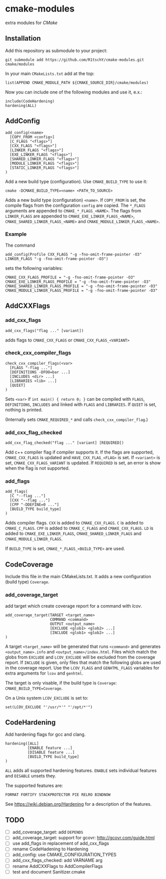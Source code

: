 # cmake-modules

extra modules for *CMake*

## Installation

Add this repository as submodule to your project:
```
git submodule add https://github.com/R1tschY/cmake-modules.git cmake/modules
```

In your main `CMakeLists.txt` add at the top:
```
list(APPEND CMAKE_MODULE_PATH ${CMAKE_SOURCE_DIR}/cmake/modules)
```

Now you can include one of the following modules and use it, e.x.:
```
include(CodeHardening)
hardening(ALL)
```

## AddConfig
```
add_config(<name>
  [COPY_FROM <config>]
  [C_FLAGS "<flags>"]
  [CXX_FLAGS "<flags>"]
  [LINKER_FLAGS "<flags>"]
  [EXE_LINKER_FLAGS "<flags>"]
  [SHARED_LINKER_FLAGS "<flags>"]
  [MODULE_LINKER_FLAGS "<flags>"]
  [STATIC_LINKER_FLAGS "<flags>"]
)
```

Add a new build type (configuration). Use `CMAKE_BUILD_TYPE` to use it:

    cmake -DCMAKE_BUILD_TYPE=<name> <PATH_TO_SOURCE>

Adds a new build type (configuration) `<name>`. If `COPY_FROM` is set, the 
compile flags from the configuration `config` are copied. The `*_FLAGS` 
arguments are appended to `CMAKE_*_FLAGS_<NAME>`. The flags from `LINKER_FLAGS` 
are appended to `CMAKE_EXE_LINKER_FLAGS_<NAME>`, 
`CMAKE_SHARED_LINKER_FLAGS_<NAME>` and `CMAKE_MODULE_LINKER_FLAGS_<NAME>`.

### Example

The command

    add_config(Profile CXX_FLAGS "-g -fno-omit-frame-pointer -O3" LINKER_FLAGS "-g -fno-omit-frame-pointer -O3")
    
sets the following variables:

    CMAKE_CXX_FLAGS_PROFILE = "-g -fno-omit-frame-pointer -O3"
    CMAKE_EXE_LINKER_FLAGS_PROFILE = "-g -fno-omit-frame-pointer -O3"
    CMAKE_SHARED_LINKER_FLAGS_PROFILE = "-g -fno-omit-frame-pointer -O3"
    CMAKE_MODULE_LINKER_FLAGS_PROFILE = "-g -fno-omit-frame-pointer -O3"
    
## AddCXXFlags

### add_cxx_flags
```
add_cxx_flags("flag ..." [variant])
```
adds flags to `CMAKE_CXX_FLAGS` or `CMAKE_CXX_FLAGS_<VARIANT>`


### check_cxx_compiler_flags
```
check_cxx_compiler_flags(<var>
  [FLAGS "-flag ..."]
  [DEFINITIONS -DFOO=bar ...]
  [INCLUDES <dir> ...]
  [LIBRARIES <lib> ...]
  [QUIET]
)
```
Sets `<var>` if `int main() { return 0; }` can be compiled with `FLAGS`, 
`DEFINITIONS`, `INCLUDES` and linked with `FLAGS` and `LIBRARIES`. If `QUIET` is
set, nothing is printed.

(Internally sets `CMAKE_REQUIRED_*` and calls `check_cxx_compiler_flag`.)

### add_cxx_flag_checked
```
add_cxx_flag_checked("flag ..." [variant] [REQUIRED])
```
Add c++ compiler flag if compiler supports it. If the flags are supported, 
`CMAKE_CXX_FLAGS` is updated and `HAVE_CXX_FLAG_<FLAG>` is set.
If `<variant>` is set, `CMAKE_CXX_FLAGS_VARIANT` is updated.
If `REQUIRED` is set, an error is show when the flag is not supported.

### add_flags
```
add_flags(
  [C "--flag ..."] 
  [CXX "--flag ..."] 
  [CPP "-DDEFINE=0 ..."]
  [BUILD_TYPE build_type]
)
```
Adds compiler flags.
`CXX` is added to `CMAKE_CXX_FLAGS`. `C` is added to `CMAKE_C_FLAGS`. `CPP` is 
added to `CMAKE_C_FLAGS` and `CMAKE_CXX_FLAGS`. `LD` is added to 
`CMAKE_EXE_LINKER_FLAGS`, `CMAKE_SHARED_LINKER_FLAGS` and 
`CMAKE_MODULE_LINKER_FLAGS`.

If `BUILD_TYPE` is set, `CMAKE_*_FLAGS_<BUILD_TYPE>` are used.

## CodeCoverage

Include this file in the main CMakeLists.txt. It adds a new configuration (build type) `Coverage`.

### add_coverage_target
add target which create coverage report for a command with *lcov*.
```
add_coverage_target(TARGET <target_name>
                    COMMAND <command>
                    OUTPUT <output_name>
                    [EXCLUDE <glob1> <glob2> ...]
                    [INCLUDE <glob1> <glob2> ...]
)
```

A target `<target_name>` will be generated that runs `<command>` and generates
`<output_name>.info` and `<output_name>/index.html`. Files which match the globs
from `EXCLUDE` and `LCOV_EXCLUDE` will be excluded from the
coverage report. If `INCLUDE` is given, only files that match the following
globs are used in the coverage report. Use the ``LCOV_FLAGS`` and ``GENHTML_FLAGS`` variables
for extra arguments for ``lcov`` and ``genhtml``.

The target is only visable, if the build type is `Coverage`: `CMAKE_BUILD_TYPE=Coverage`.

On a Unix system `LCOV_EXCLUDE` is set to:
```
set(LCOV_EXCLUDE "'/usr/*'" "'/opt/*'")
```

## CodeHardening

Add hardening flags for gcc and clang.
```
hardening([ALL]
          [ENABLE feature ...]
          [DISABLE feature ...]
          [BUILD_TYPE build_type]
)
```

`ALL` adds all supported hardening features. `ENABLE` sets individual features and `DISABLE` unsets they.

The supported features are:
```
FORMAT FORTIFY STACKPROTECTOR PIE RELRO BINDNOW
```

See https://wiki.debian.org/Hardening for a description of the features.

## TODO

- [ ] add_coverage_target: add `DEPENDS`
- [ ] add_coverage_target: support for gcovr: http://gcovr.com/guide.html
- [ ] use add_flags in replacement of add_cxx_flags 
- [ ] rename CodeHadening to Hardening
- [ ] add_config: use CMAKE_CONFIGURATION_TYPES
- [ ] add_cxx_flags_checked: add VARNAME arg
- [ ] rename AddCXXFlags to AddCompilerFlags
- [ ] test and document Sanitizer.cmake
